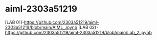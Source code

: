 # aiml-2303a51219
[LAB 01]-https://github.com/2303a51219/aiml-2303a51219/blob/main/AIML_.ipynb
[LAB 02}-https://github.com/2303a51219/aiml-2303a51219/blob/main/Lab_2.ipynb

